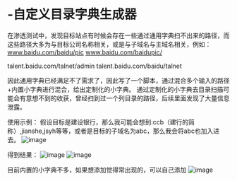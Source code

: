 # -自定义目录字典生成器
在渗透测试中，发现目标站点有时候会存在一些通过通用字典扫不出来的路径，而这些路径大多为与目标公司名称相关，或是与子域名与主域名相关，例如：
www.baidu.com/baidu/pic
www.baidu.com/baidupic/

talent.baidu.com/talnet/admin
talent.baidu.com/baidu/talnet

因此通用字典已经满足不了需求了，因此写了一个脚本，通过混合多个输入的路径+内置小字典进行混合，给出定制化的小字典。
通过定制化的小字典去目录扫描可能会有意想不到的收获，曾经扫到过一个列目录的路径，后续里面发现了大量信息泄露。

使用示例：
假设目标是建设银行，那么我可能会想到:ccb（建行的简称）,jianshe,jsyh等等，或者是目标的子域名为abc，那么我会将abc也加入进去。
![image](https://github.com/WhatHowie/-/assets/125801879/63d08040-3c45-45e2-870b-e86bc7e6045e)


得到结果：
![image](https://github.com/WhatHowie/-/assets/125801879/9cf3c961-29cd-49db-89ca-cf4bdf2270f5)
![image](https://github.com/WhatHowie/-/assets/125801879/d4ffaac8-50c7-41c1-8276-2ecb54b1f89b)


目前内置的小字典不多，如果想添加觉得常出现的，可以自己添加
![image](https://github.com/WhatHowie/-/assets/125801879/07f11ba2-32fa-4a17-b3fc-d3942acf543a)



